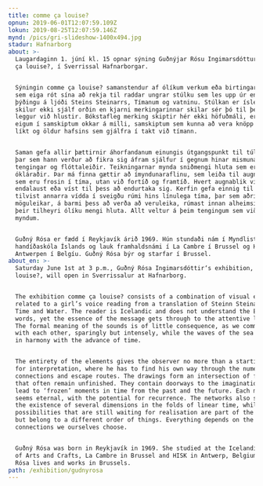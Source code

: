```yaml
---
title: comme ça louise?
opnun: 2019-06-01T12:07:59.109Z
lokun: 2019-08-25T12:07:59.146Z
mynd: /pics/gri-slideshow-1400x494.jpg
stadur: Hafnarborg
about: >-
  Laugardaginn 1. júní kl. 15 opnar sýning Guðnýjar Rósu Ingimarsdóttur, comme
  ça louise?, í Sverrissal Hafnarborgar.


  Sýningin comme ça louise? samanstendur af ólíkum verkum eða birtingarmyndum
  sem eiga rót sína að rekja til raddar ungrar stúlku sem les upp úr enskri
  þýðingu á ljóði Steins Steinarrs, Tímanum og vatninu. Stúlkan er íslensk og
  skilur ekki sjálf orðin en kjarni merkingarinnar skilar sér þó til þess sem
  leggur við hlustir. Bókstafleg merking skiptir hér ekki höfuðmáli, er við
  eigum í samskiptum okkar á milli, samskiptum sem kunna að vera knöpp en áköf,
  líkt og öldur hafsins sem gjálfra í takt við tímann.


  Saman gefa allir þættirnir áhorfandanum einungis útgangspunkt til túlkunar,
  þar sem hann verður að fikra sig áfram sjálfur í gegnum hinar mismunandi
  tengingar og flóttaleiðir. Teikningarnar mynda sniðmengi hluta sem eru oft
  ókláraðir. Þar má finna gættir að ímyndunaraflinu, sem leiða til augnablika
  sem eru frosin í tíma, utan við fortíð og framtíð. Hvert augnablik virðist
  endalaust eða víst til þess að endurtaka sig. Kerfin gefa einnig til kynna
  tilvist annarra vídda í sveigðu rúmi hins línulega tíma, þar sem aðrir
  möguleikar, á barmi þess að verða að veruleika, rúmast innan alheimsins, þó
  þeir tilheyri ólíku mengi hluta. Allt veltur á þeim tengingum sem við sjálf
  myndum.


  Guðný Rósa er fædd í Reykjavík árið 1969. Hún stundaði nám í Myndlista- og
  handíðaskóla Íslands og lauk framhaldsnámi í La Cambre í Brussel og HISK í
  Antwerpen í Belgíu. Guðný Rósa býr og starfar í Brussel.
about_en: >-
  Saturday June 1st at 3 p.m., Guðný Rósa Ingimarsdóttir‘s exhibition, comme ça
  louise?, will open in Sverrissalur at Hafnarborg.


  The exhibition comme ça louise? consists of a combination of visual elements
  related to a girl’s voice reading from a translation of Steinn Steinarr’s poem
  Time and Water. The reader is Icelandic and does not understand the English
  words, yet the essence of the message gets through to the attentive listener.
  The formal meaning of the sounds is of little consequence, as we communicate
  with each other, sparingly but intensely, while the waves of the sea murmur on
  in harmony with the advance of time.


  The entirety of the elements gives the observer no more than a starting point
  for interpretation, where he has to find his own way through the numerous
  connections and escape routes. The drawings form an intersection of fragments
  that often remain unfinished. They contain doorways to the imagination and
  lead to ‘frozen’ moments in time from the past and the future. Each moment
  seems eternal, with the potential for recurrence. The networks also suggest
  the existence of several dimensions in the folds of linear time, while other
  possibilities that are still waiting for realisation are part of the universe,
  but belong to a different order of things. Everything depends on the
  connections we ourselves choose.


  Guðný Rósa was born in Reykjavík in 1969. She studied at the Icelandic College
  of Arts and Crafts, La Cambre in Brussel and HISK in Antwerp, Belgium. Guðný
  Rósa lives and works in Brussels.
path: /exhibition/gudnyrosa
---
```



